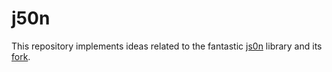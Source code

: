 # j50n
This repository implements ideas related to the fantastic [js0n](https://github.com/quartzjer/js0n) library and its [fork](https://github.com/nigoroll/js0n/tree/pr_case).
